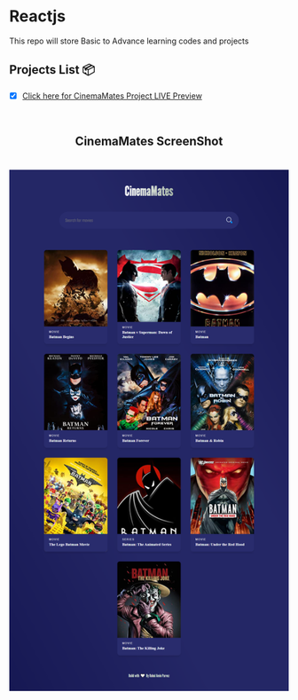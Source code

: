 # Reactjs
This repo will store Basic to Advance learning codes and projects


## Projects List 📦

- [x] [Click here for CinemaMates Project LIVE Preview](https://cinemamates.netlify.app/)

<br>
<h2 align="center"> CinemaMates ScreenShot </h2>
<h1 align="center">
<img src="cinemamates/preview/CinemaMates.png" width="620"/>
</h1>